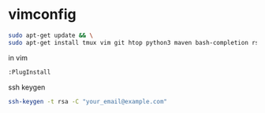 # vimconfig


```bash
sudo apt-get update && \
sudo apt-get install tmux vim git htop python3 maven bash-completion rsync -y
```

in vim
```bash
:PlugInstall
```

ssh keygen
```bash
ssh-keygen -t rsa -C "your_email@example.com"
```
